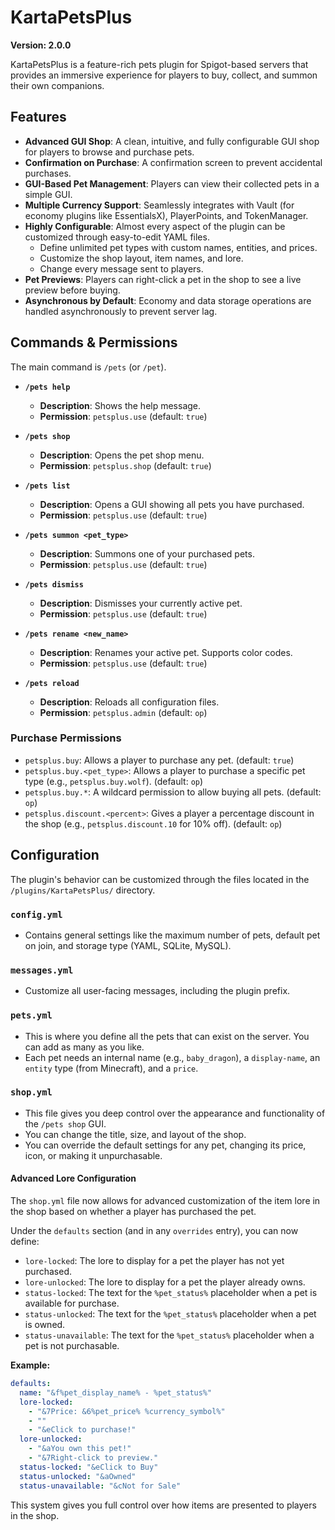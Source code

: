 # KartaPetsPlus

**Version: 2.0.0**

KartaPetsPlus is a feature-rich pets plugin for Spigot-based servers that provides an immersive experience for players to buy, collect, and summon their own companions.

## Features

- **Advanced GUI Shop**: A clean, intuitive, and fully configurable GUI shop for players to browse and purchase pets.
- **Confirmation on Purchase**: A confirmation screen to prevent accidental purchases.
- **GUI-Based Pet Management**: Players can view their collected pets in a simple GUI.
- **Multiple Currency Support**: Seamlessly integrates with Vault (for economy plugins like EssentialsX), PlayerPoints, and TokenManager.
- **Highly Configurable**: Almost every aspect of the plugin can be customized through easy-to-edit YAML files.
  - Define unlimited pet types with custom names, entities, and prices.
  - Customize the shop layout, item names, and lore.
  - Change every message sent to players.
- **Pet Previews**: Players can right-click a pet in the shop to see a live preview before buying.
- **Asynchronous by Default**: Economy and data storage operations are handled asynchronously to prevent server lag.

## Commands & Permissions

The main command is `/pets` (or `/pet`).

- **`/pets help`**
  - **Description**: Shows the help message.
  - **Permission**: `petsplus.use` (default: `true`)

- **`/pets shop`**
  - **Description**: Opens the pet shop menu.
  - **Permission**: `petsplus.shop` (default: `true`)

- **`/pets list`**
  - **Description**: Opens a GUI showing all pets you have purchased.
  - **Permission**: `petsplus.use` (default: `true`)

- **`/pets summon <pet_type>`**
  - **Description**: Summons one of your purchased pets.
  - **Permission**: `petsplus.use` (default: `true`)

- **`/pets dismiss`**
  - **Description**: Dismisses your currently active pet.
  - **Permission**: `petsplus.use` (default: `true`)

- **`/pets rename <new_name>`**
  - **Description**: Renames your active pet. Supports color codes.
  - **Permission**: `petsplus.use` (default: `true`)

- **`/pets reload`**
  - **Description**: Reloads all configuration files.
  - **Permission**: `petsplus.admin` (default: `op`)

### Purchase Permissions

- `petsplus.buy`: Allows a player to purchase any pet. (default: `true`)
- `petsplus.buy.<pet_type>`: Allows a player to purchase a specific pet type (e.g., `petsplus.buy.wolf`). (default: `op`)
- `petsplus.buy.*`: A wildcard permission to allow buying all pets. (default: `op`)
- `petsplus.discount.<percent>`: Gives a player a percentage discount in the shop (e.g., `petsplus.discount.10` for 10% off). (default: `op`)

## Configuration

The plugin's behavior can be customized through the files located in the `/plugins/KartaPetsPlus/` directory.

### `config.yml`
- Contains general settings like the maximum number of pets, default pet on join, and storage type (YAML, SQLite, MySQL).

### `messages.yml`
- Customize all user-facing messages, including the plugin prefix.

### `pets.yml`
- This is where you define all the pets that can exist on the server. You can add as many as you like.
- Each pet needs an internal name (e.g., `baby_dragon`), a `display-name`, an `entity` type (from Minecraft), and a `price`.

### `shop.yml`
- This file gives you deep control over the appearance and functionality of the `/pets shop` GUI.
- You can change the title, size, and layout of the shop.
- You can override the default settings for any pet, changing its price, icon, or making it unpurchasable.

#### Advanced Lore Configuration
The `shop.yml` file now allows for advanced customization of the item lore in the shop based on whether a player has purchased the pet.

Under the `defaults` section (and in any `overrides` entry), you can now define:
- `lore-locked`: The lore to display for a pet the player has not yet purchased.
- `lore-unlocked`: The lore to display for a pet the player already owns.
- `status-locked`: The text for the `%pet_status%` placeholder when a pet is available for purchase.
- `status-unlocked`: The text for the `%pet_status%` placeholder when a pet is owned.
- `status-unavailable`: The text for the `%pet_status%` placeholder when a pet is not purchasable.

**Example:**
```yaml
defaults:
  name: "&f%pet_display_name% - %pet_status%"
  lore-locked:
    - "&7Price: &6%pet_price% %currency_symbol%"
    - ""
    - "&eClick to purchase!"
  lore-unlocked:
    - "&aYou own this pet!"
    - "&7Right-click to preview."
  status-locked: "&eClick to Buy"
  status-unlocked: "&aOwned"
  status-unavailable: "&cNot for Sale"
```
This system gives you full control over how items are presented to players in the shop.